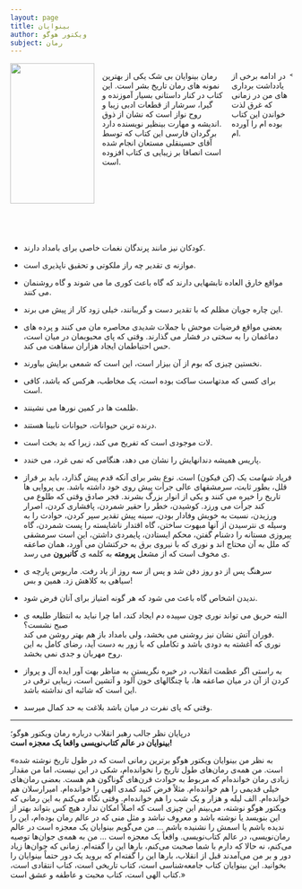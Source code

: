 ```yaml
---
layout: page
title: بینوایان
author: ویکتور هوگو
subject: رمان
---
```

<div style="display:flex;margin-bottom:4.375rem">
    <div style="position:relative;overflow:hidden;display:inline-block;width:150px;height:250px;margin-right:0.875rem;margin-bottom:0;min-width:150px;">
        <img src="{{ site.url }}/{{ 'assets/image/books/themiserables.jpg' }}" style="position: absolute; top: 0px; left: 0px; width: 100%; height: 100%; object-fit: cover; object-position: center center; transition: opacity 2.5s ease 0.5s; ">
    </div>
    <p style="padding-right:0.8rem;font-size:14px">
رمان بینوایان بی شک یکی از بهترین نمونه های رمان تاریخ بشر است. 
این کتاب در کنار داستانی بسیار آموزنده و گیرا، سرشار از قطعات ادبی زیبا و روح نواز است که نشان از ذوق اندیشه و مهارت بینظیر نویسنده دارد.  <br>
برگردان فارسی این کتاب که توسط آقای حسینقلی مستعان انجام شده است انصافا بر زیبایی ی کتاب افزوده است.  <br>

در ادامه برخی از یادداشت برداری های من در زمانی که غرق لذت خواندن این کتاب بوده ام را آورده ام.   

    </p>
</div>

- کودکان نیز مانند پرندگان نغمات خاصی برای بامداد دارند.  

- موازنه ی تقدیر چه راز ملکوتی و تحقیق ناپذیری است.

- مواقع خارق العاده تابشهایی دارند که گاه باعث کوری ما می شوند و گاه روشنمان می کنند.

- این چاره جویان مظلم که با تقدیر دست و گریبانند، خیلی زود کار از پیش می برند.

- بعضی مواقع فرضیات موحش با جملات شدیدی محاصره مان می کنند و پرده های دماغمان را به سختی  در فشار می گذارند. وقتی که پای محبوبمان در میان است، حس احتیاطمان ایجاد هزاران سفاهت می کند.

- نخستین چیزی که بوم از آن بیزار است، این است که شمعی برایش بیاورند.

- برای کسی که مدتهاست ساکت بوده است، یک مخاطب، هرکس که باشد، کافی است.

- ظلمت ها در کمین نورها می نشینند.

- درنده ترین حیوانات، حیوانات نابینا هستند.

- لات موجودی است که تفریح می کند، زیرا که بد بخت است.

- پاریس همیشه دندانهایش را نشان می دهد، هنگامی که نمی غرد، می خندد.

- فریاد *شهامت* یک (کن فیکون) است. 
نوع بشر برای آنکه قدم پیش گذارد، باید بر فراز قلل، بطور ثابت، سرمشقهای عالی جرأت پیش روی خود داشته باشد. بی پروایی ها تاریخ را خیره می کنند و یکی از انوار بزرگ بشرند. فجر صادق وقتی که طلوع می کند جرأت می ورزد. کوشیدن، خطر را حقیر شمردن، پافشاری کردن، اصرار ورزیدن، نسبت به خویش وفادار بودن، سینه پیش تقدیر سپر کردن، حوادث را به وسیله ی نترسیدن از آنها مبهوت ساختن، گاه اقتدار ناشایسته را پست شمردن، گاه پیروزی مستانه را دشنام گفتن، محکم ایستادن، پایمردی داشتن، این است سرمشقی که ملل به آن محتاج اند و نوری که با نیروی برق به حرکتشان می آورد، همان صاعقه ی مخوف است که از مشعل __پرومته__ به کلمه ی __کانبرون__ می رسد.

- سرهنگ پس از دو روز دفن شد و پس از سه روز از یاد رفت. ماریوس پارچه ی سیاهی به کلاهش زد. همین و بس!

- ندیدن اشخاص گاه باعث می شود که هر گونه امتیاز برای آنان فرض شود.

- البته حریق می تواند نوری چون سپیده دم ایجاد کند، اما چرا نباید به انتظار طلیعه ی صبح نشست؟  
فوران آتش نشان نیز روشنی می بخشد، ولی بامداد باز هم بهتر روشن می کند.  
نوری که آغشته به دودی باشد و تکاملی که با زور به دست آید، رضای کامل به این روح مهربان و جدی نمی بخشد.

- به راستی اگر عظمت انقلاب، در خیره نگریستن به مناظر بهت آور ایده آل و پرواز کردن از آن در میان صاعقه ها، با چنگالهای خون آلود و آتشین است، زیبایی ترقی در این است که شائبه ای نداشته باشد.

- وقتی که پای نفرت در میان باشد بلاغت به حد کمال میرسد.

---
درپایان نظر جالب رهبر انقلاب درباره رمان ویکتور هوگو؛  
**بینوایان در عالم کتاب‌نویسی واقعا یک معجزه است!**  


«به نظر من بینوایان ویکتور هوگو برترین رمانی است که در طول تاریخ نوشته شده است. من همه‌ی رمان‌های طول تاریخ را نخوانده‌ام، شکی در این نیست، اما من مقدار زیادی رمان خوانده‌ام که مربوط به حوادث قرن‌های گوناگون هم هست. بعضی رمان‌های خیلی قدیمی را هم خوانده‌ام. مثلاً فرض کنید کمدی الهی را خوانده‌ام. امیرارسلان هم خوانده‌ام. الف لیله و هزار و یک شب را هم خوانده‌ام. وقتی نگاه می‌کنم به این رمانی که ویکتور هوگو نوشته، می‌بینم این چیزی است که اصلاً امکان ندارد هیچ کس بتواند بهتر از این بنویسد یا نوشته باشد و معروف نباشد و مثل منی که در عالم رمان بوده‌ام، این را ندیده باشم یا اسمش را نشنیده باشم ... من می‌گویم بینوایان یک معجزه است در عالم رمان‌نویسی، در عالم کتاب‌نویسی. واقعاً یک معجزه است ... من به همه‌ی جوان‌ها توصیه می‌کنم، نه حالا که دارم با شما صحبت می‌کنم، بارها این را گفته‌ام. زمانی که جوان‌ها زیاد دور و بر من می‌آمدند قبل از انقلاب، بارها این را گفته‌ام که بروید یک دور حتماً بینوایان را بخوانید. این بینوایان کتاب جامعه‌شناسی است، کتاب تاریخی است، کتاب انتقادی است، کتاب الهی است، کتاب محبت و عاطفه و عشق است.»
